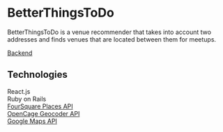 # BetterThingsToDo

BetterThingsToDo is a venue recommender that takes into account two addresses and finds venues that are located between them for meetups.

[Backend](https://github.com/zhaoj1/BetterThingsToDoBackend)

## Technologies

React.js    
Ruby on Rails    
[FourSquare Places API](https://developer.foursquare.com/places)    
[OpenCage Geocoder API](https://opencagedata.com/)    
[Google Maps API](https://developers.google.com/maps/documentation)    